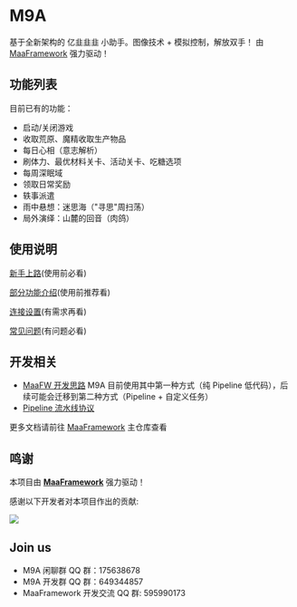 # M9A

基于全新架构的 亿韭韭韭 小助手。图像技术 + 模拟控制，解放双手！
由 [MaaFramework](https://github.com/MaaXYZ/MaaFramework) 强力驱动！

## 功能列表

目前已有的功能：

- 启动/关闭游戏
- 收取荒原、魔精收取生产物品
- 每日心相（意志解析）
- 刷体力、最优材料关卡、活动关卡、吃糖选项
- 每周深眠域
- 领取日常奖励
- 轶事派遣
- 雨中悬想：迷思海（"寻思"周扫荡）
- 局外演绎：山麓的回音（肉鸽）

## 使用说明

[新手上路](https://github.com/MaaXYZ/M9A/tree/main/docs/zh_cn/manual/%E6%96%B0%E6%89%8B%E4%B8%8A%E8%B7%AF.md)(使用前必看)

[部分功能介绍](https://github.com/MaaXYZ/M9A/tree/main/docs/zh_cn/manual/%E9%83%A8%E5%88%86%E5%8A%9F%E8%83%BD%E4%BB%8B%E7%BB%8D.md)(使用前推荐看)

[连接设置](https://github.com/MaaXYZ/M9A/tree/main/docs/zh_cn/manual/%E8%BF%9E%E6%8E%A5%E8%AE%BE%E7%BD%AE.md)(有需求再看)

[常见问题](https://github.com/MaaXYZ/M9A/tree/main/docs/zh_cn/manual/%E5%B8%B8%E8%A7%81%E9%97%AE%E9%A2%98.md)(有问题必看)

## 开发相关

- [MaaFW 开发思路](https://github.com/MaaXYZ/MaaFramework/blob/main/docs/zh_cn/1.1-%E5%BF%AB%E9%80%9F%E5%BC%80%E5%A7%8B.md#%E5%BC%80%E5%8F%91%E6%80%9D%E8%B7%AF)
  M9A 目前使用其中第一种方式（纯 Pipeline 低代码），后续可能会迁移到第二种方式（Pipeline + 自定义任务）
- [Pipeline 流水线协议](https://github.com/MaaXYZ/MaaFramework/blob/main/docs/zh_cn/3.1-%E4%BB%BB%E5%8A%A1%E6%B5%81%E6%B0%B4%E7%BA%BF%E5%8D%8F%E8%AE%AE.md)

更多文档请前往 [MaaFramework](https://github.com/MaaXYZ/MaaFramework) 主仓库查看

## 鸣谢

本项目由 **[MaaFramework](https://github.com/MaaXYZ/MaaFramework)** 强力驱动！

感谢以下开发者对本项目作出的贡献:

<a href="https://github.com/MaaXYZ/M9A/graphs/contributors">
  <img src="https://contrib.rocks/image?repo=MaaXYZ/M9A&max=1000" />
</a>

## Join us

- M9A 闲聊群 QQ 群：175638678
- M9A 开发群 QQ 群：649344857
- MaaFramework 开发交流 QQ 群: 595990173

